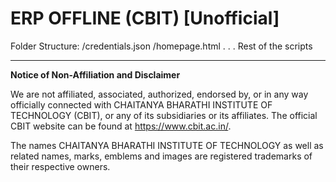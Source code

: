 # ERP OFFLINE (CBIT) [Unofficial]

Folder Structure:
/credentials.json
/homepage.html
.
.
.
Rest of the scripts

---

**Notice of Non-Affiliation and Disclaimer**

We are not affiliated, associated, authorized, endorsed by, or in any way officially connected with CHAITANYA BHARATHI INSTITUTE OF TECHNOLOGY (CBIT), or any of its subsidiaries or its affiliates. The official CBIT website can be found at https://www.cbit.ac.in/.

The names CHAITANYA BHARATHI INSTITUTE OF TECHNOLOGY as well as related names, marks, emblems and images are registered trademarks of their respective owners.
